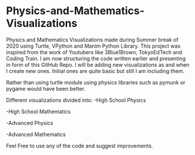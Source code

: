 # Physics-and-Mathematics-Visualizations
Physics and Mathematics Visualizations made during Summer break of 2020 using Turtle, VPython and Manim Python Library.
This project was inspired from the work of Youtubers like 3Blue1Brown, TokyoEdTech and Coding Train.
I am now structuring the code written earlier and presenting in form of this GitHub Repo.
I will be adding new visualizations as and when I create new ones.
Initial ones are quite basic but still I am including them.

Rather than using turtle module using physics libraries such as pymunk or pygame would have been better.

Different visualizations divided into:
  -High School Physics
  
  -High School Mathematics
  
  -Advanced Physics
  
  -Advanced Mathematics







Feel Free to use any of the code and suggest improvements.
